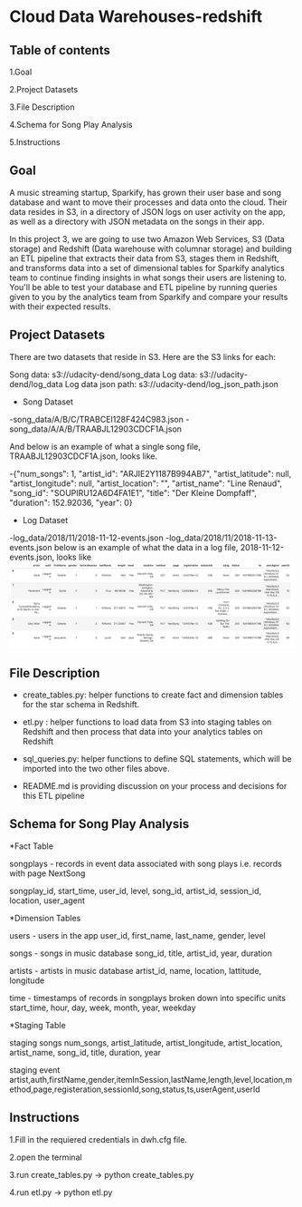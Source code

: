 Cloud Data Warehouses-redshift
==========================================
## Table of contents

1.Goal

2.Project Datasets

3.File Description

4.Schema for Song Play Analysis

5.Instructions

## Goal

A music streaming startup, Sparkify, has grown their user base and song database and want to move their processes and data onto the cloud. Their data resides in S3, in a directory of JSON logs on user activity on the app, as well as a directory with JSON metadata on the songs in their app.

In this project 3, we are going to use two Amazon Web Services, S3 (Data storage) and Redshift (Data warehouse with columnar storage) and building an ETL pipeline that extracts their data from S3, stages them in Redshift, and transforms data into a set of dimensional tables for Sparkify analytics team to continue finding insights in what songs their users are listening to. You'll be able to test your database and ETL pipeline by running queries given to you by the analytics team from Sparkify and compare your results with their expected results.

## Project Datasets

There are two datasets that reside in S3. Here are the S3 links for each:

Song data: s3://udacity-dend/song_data
Log data: s3://udacity-dend/log_data
Log data json path: s3://udacity-dend/log_json_path.json

* Song Dataset

-song_data/A/B/C/TRABCEI128F424C983.json
-song_data/A/A/B/TRAABJL12903CDCF1A.json

And below is an example of what a single song file, TRAABJL12903CDCF1A.json, looks like.

-{"num_songs": 1, "artist_id": "ARJIE2Y1187B994AB7", "artist_latitude": null, "artist_longitude": null, "artist_location": "", "artist_name": "Line Renaud", "song_id": "SOUPIRU12A6D4FA1E1", "title": "Der Kleine Dompfaff", "duration": 152.92036, "year": 0}

* Log Dataset

-log_data/2018/11/2018-11-12-events.json
-log_data/2018/11/2018-11-13-events.json
below is an example of what the data in a log file, 2018-11-12-events.json, looks like
![example](./log-data.png)





## File Description

 
- create_tables.py: helper functions to create fact and dimension tables for the star schema in Redshift.

- etl.py : helper functions to load data from S3 into staging tables on Redshift and then process that data into your analytics tables on Redshift

- sql_queries.py: helper functions to define SQL statements, which will be imported into the two other files above.

- README.md is  providing discussion on your process and decisions for this ETL pipeline



## Schema for Song Play Analysis



*Fact Table


songplays - records in event data associated with song plays i.e. records with page NextSong

songplay_id, start_time, user_id, level, song_id, artist_id, session_id, location, user_agent


*Dimension Tables


users - users in the app
user_id, first_name, last_name, gender, level

songs - songs in music database
song_id, title, artist_id, year, duration

artists - artists in music database
artist_id, name, location, lattitude, longitude

time - timestamps of records in songplays broken down into specific units
start_time, hour, day, week, month, year, weekday


*Staging Table

staging songs
num_songs, artist_latitude, artist_longitude, artist_location, artist_name, song_id, title, duration, year

staging event
artist,auth,firstName,gender,itemInSession,lastName,length,level,location,method,page,registeration,sessionId,song,status,ts,userAgent,userId  


## Instructions


1.Fill in the requiered credentials in dwh.cfg file.

2.open the terminal

3.run create_tables.py -> python create_tables.py

4.run etl.py -> python etl.py
